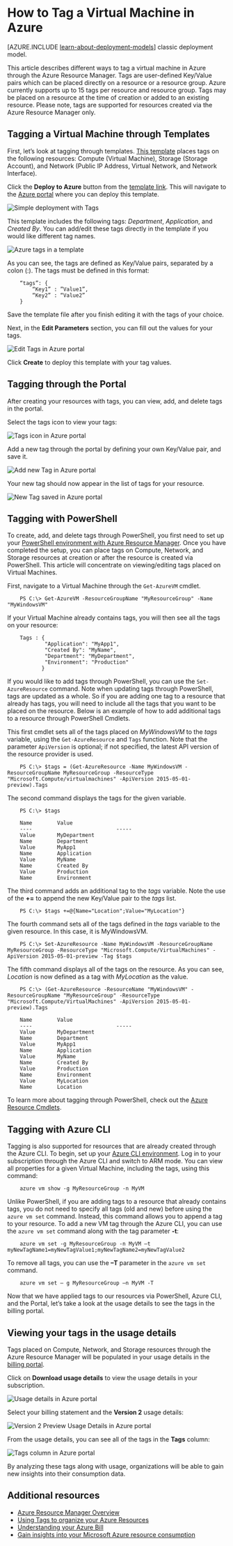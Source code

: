 <properties
   pageTitle="How to Tag a VM | Microsoft Azure"
   description="Learn about Tagging an Azure Virtual Machine created using the Resource Manager deployment model."
   services="virtual-machines"
   documentationCenter=""
   authors="mmccrory"
   manager="timlt"
   editor="tysonn"
   tags="azure-resource-manager"/>

<tags
   ms.service="virtual-machines"
   ms.devlang="na"
   ms.topic="article"
   ms.tgt_pltfrm="vm-multiple"
   ms.workload="infrastructure-services"
   ms.date="11/10/2015"
   ms.author="dkshir;memccror"/>

# How to Tag a Virtual Machine in Azure

[AZURE.INCLUDE [learn-about-deployment-models](../../includes/learn-about-deployment-models-rm-include.md)] classic deployment model.


This article describes different ways to tag a virtual machine in Azure through the Azure Resource Manager. Tags are user-defined Key/Value pairs which can be placed directly on a resource or a resource group. Azure currently supports up to 15 tags per resource and resource group. Tags may be placed on a resource at the time of creation or added to an existing resource. Please note, tags are supported for resources created via the Azure Resource Manager only.

## Tagging a Virtual Machine through Templates

First, let’s look at tagging through templates. [This template](https://github.com/Azure/azure-quickstart-templates/tree/master/101-tags-vm) places tags on the following resources: Compute (Virtual Machine), Storage (Storage Account), and Network (Public IP Address, Virtual Network, and Network Interface).

Click the **Deploy to Azure** button from the [template link](https://github.com/Azure/azure-quickstart-templates/tree/master/101-tags-vm). This will navigate to the [Azure portal](http://portal.azure.com/) where you can deploy this template.

![Simple deployment with Tags](./media/virtual-machines-tagging-arm/deploy-to-azure-tags.png)

This template includes the following tags: *Department*, *Application*, and *Created By*. You can add/edit these tags directly in the template if you would like different tag names.

![Azure tags in a template](./media/virtual-machines-tagging-arm/azure-tags-in-a-template.png)

As you can see, the tags are defined as Key/Value pairs, separated by a colon (:). The tags must be defined in this format:

        “tags”: {
            “Key1” : ”Value1”,
            “Key2” : “Value2”
        }

Save the template file after you finish editing it with the tags of your choice.

Next, in the **Edit Parameters** section, you can fill out the values for your tags.

![Edit Tags in Azure portal](./media/virtual-machines-tagging-arm/edit-tags-in-azure-portal.png)

Click **Create** to deploy this template with your tag values.


## Tagging through the Portal

After creating your resources with tags, you can view, add, and delete tags in the portal.

Select the tags icon to view your tags:

![Tags icon in Azure portal](./media/virtual-machines-tagging-arm/azure-portal-tags-icon.png)

Add a new tag through the portal by defining your own Key/Value pair, and save it.

![Add new Tag in Azure portal](./media/virtual-machines-tagging-arm/azure-portal-add-new-tag.png)

Your new tag should now appear in the list of tags for your resource.

![New Tag saved in Azure portal](./media/virtual-machines-tagging-arm/azure-portal-saved-new-tag.png)


## Tagging with PowerShell

To create, add, and delete tags through PowerShell, you first need to set up your [PowerShell environment with Azure Resource Manager][]. Once you have completed the setup, you can place tags on Compute, Network, and Storage resources at creation or after the resource is created via PowerShell. This article will concentrate on viewing/editing tags placed on Virtual Machines.

First, navigate to a Virtual Machine through the `Get-AzureVM` cmdlet.

        PS C:\> Get-AzureVM -ResourceGroupName "MyResourceGroup" -Name "MyWindowsVM"

If your Virtual Machine already contains tags, you will then see all the tags on your resource:

        Tags : {
                "Application": "MyApp1",
                "Created By": "MyName",
                "Department": "MyDepartment",
                "Environment": "Production"
               }

If you would like to add tags through PowerShell, you can use the `Set-AzureResource` command. Note when updating tags through PowerShell, tags are updated as a whole. So if you are adding one tag to a resource that already has tags, you will need to include all the tags that you want to be placed on the resource. Below is an example of how to add additional tags to a resource through PowerShell Cmdlets.

This first cmdlet sets all of the tags placed on *MyWindowsVM* to the *tags* variable, using the `Get-AzureResource` and `Tags` function. Note that the parameter `ApiVersion` is optional; if not specified, the latest API version of the resource provider is used. 

        PS C:\> $tags = (Get-AzureResource -Name MyWindowsVM -ResourceGroupName MyResourceGroup -ResourceType "Microsoft.Compute/virtualmachines" -ApiVersion 2015-05-01-preview).Tags

The second command displays the tags for the given variable.

        PS C:\> $tags

        Name		Value
        ----                           -----
        Value		MyDepartment
        Name		Department
        Value		MyApp1
        Name		Application
        Value		MyName
        Name		Created By
        Value		Production
        Name		Environment

The third command adds an additional tag to the *tags* variable. Note the use of the **+=** to append the new Key/Value pair to the *tags* list.

        PS C:\> $tags +=@{Name="Location";Value="MyLocation"}

The fourth command sets all of the tags defined in the *tags* variable to the given resource. In this case, it is MyWindowsVM.

        PS C:\> Set-AzureResource -Name MyWindowsVM -ResourceGroupName MyResourceGroup -ResourceType "Microsoft.Compute/VirtualMachines" -ApiVersion 2015-05-01-preview -Tag $tags

The fifth command displays all of the tags on the resource. As you can see, *Location* is now defined as a tag with *MyLocation* as the value.

        PS C:\> (Get-AzureResource -ResourceName "MyWindowsVM" -ResourceGroupName "MyResourceGroup" -ResourceType "Microsoft.Compute/VirtualMachines" -ApiVersion 2015-05-01-preview).Tags

        Name		Value
        ----                           -----
        Value		MyDepartment
        Name		Department
        Value		MyApp1
        Name		Application
        Value		MyName
        Name		Created By
        Value		Production
        Name		Environment
        Value		MyLocation
        Name		Location

To learn more about tagging through PowerShell, check out the [Azure Resource Cmdlets][].


## Tagging with Azure CLI

Tagging is also supported for resources that are already created through the Azure CLI. To begin, set up your [Azure CLI environment][]. Log in to your subscription through the Azure CLI and switch to ARM mode. You can view all properties for a given Virtual Machine, including the tags, using this command:

        azure vm show -g MyResourceGroup -n MyVM

Unlike PowerShell, if you are adding tags to a resource that already contains tags, you do not need to specify all tags (old and new) before using the `azure vm set` command. Instead, this command allows you to append a tag to your resource. To add a new VM tag through the Azure CLI, you can use the `azure vm set` command along with the tag parameter **-t**:

        azure vm set -g MyResourceGroup -n MyVM –t myNewTagName1=myNewTagValue1;myNewTagName2=myNewTagValue2

To remove all tags, you can use the **–T** parameter in the `azure vm set` command.

        azure vm set – g MyResourceGroup –n MyVM -T


Now that we have applied tags to our resources via PowerShell, Azure CLI, and the Portal, let’s take a look at the usage details to see the tags in the billing portal.


## Viewing your tags in the usage details

Tags placed on Compute, Network, and Storage resources through the Azure Resource Manager will be populated in your usage details in the [billing portal](https://account.windowsazure.com/).

Click on **Download usage details** to view the usage details in your subscription.

![Usage details in Azure portal](./media/virtual-machines-tagging-arm/azure-portal-tags-usage-details.png)

Select your billing statement and the **Version 2** usage details:

![Version 2 Preview Usage Details in Azure portal](./media/virtual-machines-tagging-arm/azure-portal-version2-usage-details.png)

From the usage details, you can see all of the tags in the **Tags** column:

![Tags column in Azure portal](./media/virtual-machines-tagging-arm/azure-portal-tags-column.png)

By analyzing these tags along with usage, organizations will be able to gain new insights into their consumption data.


## Additional resources

* [Azure Resource Manager Overview][]
* [Using Tags to organize your Azure Resources][]
* [Understanding your Azure Bill][]
* [Gain insights into your Microsoft Azure resource consumption][]




[PowerShell environment with Azure Resource Manager]: ../powershell-azure-resource-manager.md
[Azure Resource Cmdlets]: https://msdn.microsoft.com/library/azure/dn757692.aspx
[Azure CLI environment]: ./xplat-cli-azure-resource-manager.md
[Azure Resource Manager Overview]: ../resource-group-overview.md
[Using Tags to organize your Azure Resources]: ../resource-group-using-tags.md
[Understanding your Azure Bill]: ../billing-understand-your-bill.md
[Gain insights into your Microsoft Azure resource consumption]: ../billing-usage-rate-card-overview.md
